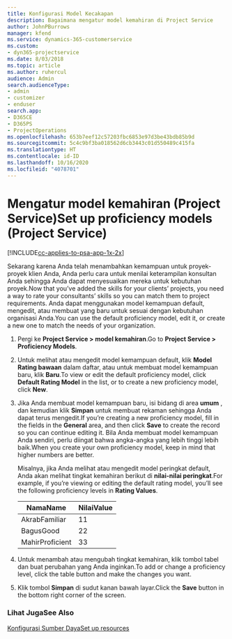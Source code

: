 ```yaml
---
title: Konfigurasi Model Kecakapan
description: Bagaimana mengatur model kemahiran di Project Service
author: JohnPBurrows
manager: kfend
ms.service: dynamics-365-customerservice
ms.custom:
- dyn365-projectservice
ms.date: 8/03/2018
ms.topic: article
ms.author: ruhercul
audience: Admin
search.audienceType:
- admin
- customizer
- enduser
search.app:
- D365CE
- D365PS
- ProjectOperations
ms.openlocfilehash: 653b7eef12c57203fbc6853e97d3be43bdb85b9d
ms.sourcegitcommit: 5c4c9bf3ba018562d6cb3443c01d550489c415fa
ms.translationtype: HT
ms.contentlocale: id-ID
ms.lasthandoff: 10/16/2020
ms.locfileid: "4078701"
---
```

# <a name="set-up-proficiency-models-project-service"></a><span data-ttu-id="dcc8f-103">Mengatur model kemahiran (Project Service)</span><span class="sxs-lookup"><span data-stu-id="dcc8f-103">Set up proficiency models (Project Service)</span></span>

[!INCLUDE[cc-applies-to-psa-app-1x-2x](../includes/cc-applies-to-psa-app-1x-2x.md)]

<span data-ttu-id="dcc8f-104">Sekarang karena Anda telah menambahkan kemampuan untuk proyek-proyek klien Anda, Anda perlu cara untuk menilai keterampilan konsultan Anda sehingga Anda dapat menyesuaikan mereka untuk kebutuhan proyek.</span><span class="sxs-lookup"><span data-stu-id="dcc8f-104">Now that you’ve added the skills for your clients’ projects, you need a way to rate your consultants’ skills so you can match them to project requirements.</span></span> <span data-ttu-id="dcc8f-105">Anda dapat menggunakan model kemampuan default, mengedit, atau membuat yang baru untuk sesuai dengan kebutuhan organisasi Anda.</span><span class="sxs-lookup"><span data-stu-id="dcc8f-105">You can use the default proficiency model, edit it, or create a new one to match the needs of your organization.</span></span>  
  
1.  <span data-ttu-id="dcc8f-106">Pergi ke **Project Service > model kemahiran**.</span><span class="sxs-lookup"><span data-stu-id="dcc8f-106">Go to **Project Service > Proficiency Models**.</span></span>  
  
2.  <span data-ttu-id="dcc8f-107">Untuk melihat atau mengedit model kemampuan default, klik **Model Rating bawaan** dalam daftar, atau untuk membuat model kemampuan baru, klik **Baru**.</span><span class="sxs-lookup"><span data-stu-id="dcc8f-107">To view or edit the default proficiency model, click **Default Rating Model** in the list, or to create a new proficiency model, click **New**.</span></span>  
  
3.  <span data-ttu-id="dcc8f-108">Jika Anda membuat model kemampuan baru, isi bidang di area **umum** , dan kemudian klik **Simpan** untuk membuat rekaman sehingga Anda dapat terus mengedit.</span><span class="sxs-lookup"><span data-stu-id="dcc8f-108">If you’re creating a new proficiency model, fill in the fields in the **General** area, and then click **Save** to create the record so you can continue editing it.</span></span> <span data-ttu-id="dcc8f-109">Bila Anda membuat model kemampuan Anda sendiri, perlu diingat bahwa angka-angka yang lebih tinggi lebih baik.</span><span class="sxs-lookup"><span data-stu-id="dcc8f-109">When you create your own proficiency model, keep in mind that higher numbers are better.</span></span>  
  
     <span data-ttu-id="dcc8f-110">Misalnya, jika Anda melihat atau mengedit model peringkat default, Anda akan melihat tingkat kemahiran berikut di **nilai-nilai peringkat**.</span><span class="sxs-lookup"><span data-stu-id="dcc8f-110">For example, if you’re viewing or editing the default rating model, you’ll see the following proficiency levels in **Rating Values**.</span></span>  
  
    |<span data-ttu-id="dcc8f-111">Nama</span><span class="sxs-lookup"><span data-stu-id="dcc8f-111">Name</span></span>|<span data-ttu-id="dcc8f-112">Nilai</span><span class="sxs-lookup"><span data-stu-id="dcc8f-112">Value</span></span>|  
    |----------|-----------|  
    |<span data-ttu-id="dcc8f-113">Akrab</span><span class="sxs-lookup"><span data-stu-id="dcc8f-113">Familiar</span></span>|<span data-ttu-id="dcc8f-114">1</span><span class="sxs-lookup"><span data-stu-id="dcc8f-114">1</span></span>|  
    |<span data-ttu-id="dcc8f-115">Bagus</span><span class="sxs-lookup"><span data-stu-id="dcc8f-115">Good</span></span>|<span data-ttu-id="dcc8f-116">2</span><span class="sxs-lookup"><span data-stu-id="dcc8f-116">2</span></span>|  
    |<span data-ttu-id="dcc8f-117">Mahir</span><span class="sxs-lookup"><span data-stu-id="dcc8f-117">Proficient</span></span>|<span data-ttu-id="dcc8f-118">3</span><span class="sxs-lookup"><span data-stu-id="dcc8f-118">3</span></span>|  
  
4.  <span data-ttu-id="dcc8f-119">Untuk menambah atau mengubah tingkat kemahiran, klik tombol tabel dan buat perubahan yang Anda inginkan.</span><span class="sxs-lookup"><span data-stu-id="dcc8f-119">To add or change a proficiency level, click the table button and make the changes you want.</span></span>  
  
5.  <span data-ttu-id="dcc8f-120">Klik tombol **Simpan** di sudut kanan bawah layar.</span><span class="sxs-lookup"><span data-stu-id="dcc8f-120">Click the **Save** button in the bottom right corner of the screen.</span></span>  
  
### <a name="see-also"></a><span data-ttu-id="dcc8f-121">Lihat Juga</span><span class="sxs-lookup"><span data-stu-id="dcc8f-121">See Also</span></span>  
 [<span data-ttu-id="dcc8f-122">Konfigurasi Sumber Daya</span><span class="sxs-lookup"><span data-stu-id="dcc8f-122">Set up resources</span></span>](../psa/set-up-resources.md)
